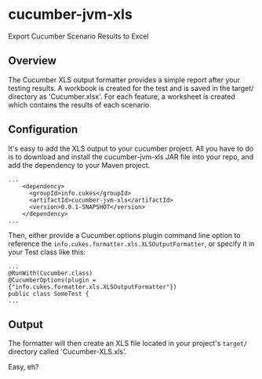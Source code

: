 # cucumber-jvm-xls
Export Cucumber Scenario Results to Excel

## Overview
The Cucumber XLS output formatter provides a simple report after your testing results. A workbook is created for the test and is saved in the target/ directory as 'Cucumber.xlsx'. For each feature, a worksheet is created which contains the results of each scenario. 

## Configuration

It's easy to add the XLS output to your cucumber project. All you have to do is to download and install the cucumber-jvm-xls JAR file into your repo, and add the dependency to your Maven project. 

```
...
    <dependency>
      <groupId>info.cukes</groupId>
      <artifactId>cucumber-jvm-xls</artifactId>
      <version>0.0.1-SNAPSHOT</version>
    </dependency>
...
```

Then, either provide a Cucumber.options plugin command line option to reference the `info.cukes.formatter.xls.XLSOutputFormatter`, or specify it in your Test class like this:

```
...
@RunWith(Cucumber.class)
@CucumberOptions(plugin = {"info.cukes.formatter.xls.XLSOutputFormatter"})
public class SomeTest {  
...
```

## Output

The formatter will then create an XLS file located in your project's `target/` directory called 'Cucumber-XLS.xls'.

Easy, eh?